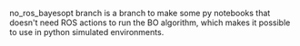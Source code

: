 no_ros_bayesopt branch is a branch to make some py notebooks that doesn't need ROS actions to run the BO algorithm, which makes it possible to use in python simulated environments.
